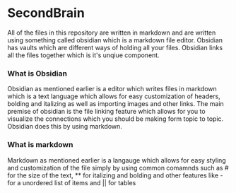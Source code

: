 # SecondBrain
All of the files in this repository are written in markdown and are written using something called obsidian which is a markdown file editor. Obsidian has vaults which are different ways of holding all your files. Obsidian links all the files together which is it's unqiue component. 

### What is Obsidian
Obsidian as mentioned earlier is a editor which writes files in markdown which is a text language which allows for easy customization of headers, bolding and italizing as well as importing images and other links. 
The main premise of obsidian is the file linking feature which allows for you to visualize the connections which you should be making form topic to topic. Obsidian does this by using markdown.

### What is markdown
Markdown as mentioned earlier is a langauge which allows for easy styling and customization of the file simply by using common comamnds such as # for the size of the text, ** for italizing and bolding and other features like - for a unordered list of items and || for tables 
